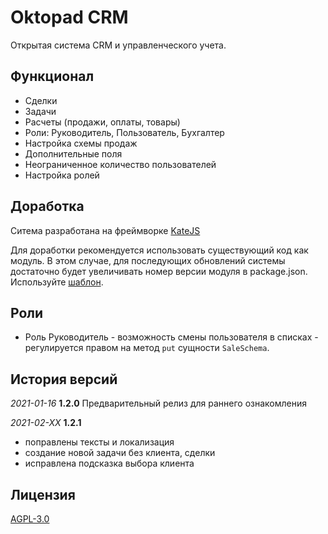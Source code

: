 # Oktopad CRM

Открытая система CRM и управленческого учета.

## Функционал
- Сделки
- Задачи
- Расчеты (продажи, оплаты, товары)
- Роли: Руководитель, Пользователь, Бухгалтер
- Настройка схемы продаж
- Дополнительные поля
- Неограниченное количество пользователей
- Настройка ролей

## Доработка

Ситема разработана на фреймворке [KateJS](https://katejs.ru/)

Для доработки рекомендуется использовать существующий код как модуль.
В этом случае, для последующих обновлений системы достаточно будет 
увеличивать номер версии модуля в package.json. 
Используйте [шаблон](https://github.com/romannep/oktopadcrmrework).
 

## Роли

- Роль Руководитель - возможность смены пользователя в списках - 
регулируется правом на метод `put` сущности `SaleSchema`.

## История версий

*2021-01-16* **1.2.0** Предварительный релиз для раннего ознакомления

*2021-02-ХХ* **1.2.1**
- поправлены тексты и локализация
- создание новой задачи без клиента, сделки
- исправлена подсказка выбора клиента



## Лицензия
[AGPL-3.0](https://github.com/romannep/assistant/blob/master/LICENSE)
